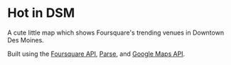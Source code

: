 # Hot in DSM

A cute little map which shows Foursquare's trending venues in Downtown Des Moines.

Built using the [Foursquare API](http://developer.foursquare.com), [Parse](http://parse.com), and [Google Maps API](http://developers.google.com/maps).
